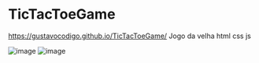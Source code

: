 # TicTacToeGame
https://gustavocodigo.github.io/TicTacToeGame/
Jogo da velha html css js

![image](https://github.com/gustavocodigo/TicTacToeGame/assets/108258194/91de84da-99f5-4842-b5eb-707599416dc5) ![image](https://github.com/gustavocodigo/TicTacToeGame/assets/108258194/ebb14e6f-ad3b-4198-b468-4dfecd26d9b0)




